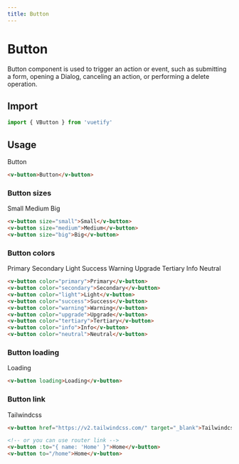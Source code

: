 ```yaml
---
title: Button
---
```


# Button

Button component is used to trigger an action or event, such as submitting a form, opening a Dialog, canceling an action, or performing a delete operation.

## Import

```javascript
import { VButton } from 'vuetify'
```

## Usage

<WrapView>
  <v-button>Button</v-button>
</WrapView>

```html
<v-button>Button</v-button>
```

### Button sizes

<WrapView horizontal>
  <v-button size="small">Small</v-button>
  <v-button size="medium">Medium</v-button>
  <v-button size="big">Big</v-button>
</WrapView>

```html
<v-button size="small">Small</v-button>
<v-button size="medium">Medium</v-button>
<v-button size="big">Big</v-button>
```

### Button colors

<WrapView horizontal vertical>
  <v-button color="primary">Primary</v-button>
  <v-button color="secondary">Secondary</v-button>
  <v-button color="light">Light</v-button>
  <v-button color="success">Success</v-button>
  <v-button color="warning">Warning</v-button>
  <v-button color="upgrade">Upgrade</v-button>
  <v-button color="tertiary">Tertiary</v-button>
  <v-button color="info">Info</v-button>
  <v-button color="neutral">Neutral</v-button>
</WrapView>

```html
<v-button color="primary">Primary</v-button>
<v-button color="secondary">Secondary</v-button>
<v-button color="light">Light</v-button>
<v-button color="success">Success</v-button>
<v-button color="warning">Warning</v-button>
<v-button color="upgrade">Upgrade</v-button>
<v-button color="tertiary">Tertiary</v-button>
<v-button color="info">Info</v-button>
<v-button color="neutral">Neutral</v-button>
```

### Button loading

<WrapView>
  <v-button loading>Loading</v-button>
</WrapView>

```html
<v-button loading>Loading</v-button>
```

### Button link

<WrapView>
  <v-button href="https://v2.tailwindcss.com/" target="_blank">Tailwindcss</v-button>
</WrapView>

```html
<v-button href="https://v2.tailwindcss.com/" target="_blank">Tailwindcss</v-button>

<!-- or you can use router link -->
<v-button :to="{ name: 'Home' }">Home</v-button>
<v-button to="/home">Home</v-button>
```
